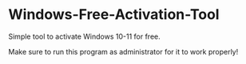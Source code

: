 # Windows-Free-Activation-Tool
Simple tool to activate Windows 10-11 for free.

Make sure to run this program as administrator for it to work properly!
